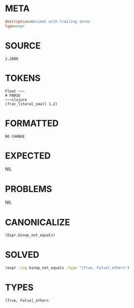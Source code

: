 # META
~~~ini
description=Decimal with trailing zeros
type=expr
~~~
# SOURCE
~~~roc
1.2000
~~~
# TOKENS
~~~text
Float ~~~
# PARSE
~~~clojure
(frac_literal_small 1.2)
~~~
# FORMATTED
~~~roc
NO CHANGE
~~~
# EXPECTED
NIL
# PROBLEMS
NIL
# CANONICALIZE
~~~clojure
(Expr.binop_not_equals)
~~~
# SOLVED
~~~clojure
(expr :tag binop_not_equals :type "[True, False]_others")
~~~
# TYPES
~~~roc
[True, False]_others
~~~
